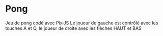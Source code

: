 # Pong

Jeu de pong codé avec PixiJS
Le joueur de gauche est contrôlé avec les touches A et Q, le joueur de droite avec les flèches HAUT et BAS
